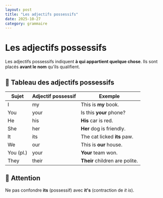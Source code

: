 ```yaml
---
layout: post
title: "Les adjectifs possessifs"
date: 2025-10-27
category: grammaire
---
```

# Les adjectifs possessifs

Les adjectifs possessifs indiquent **à qui appartient quelque chose**. Ils sont placés **avant le nom** qu’ils qualifient.

## 🔑 Tableau des adjectifs possessifs

| Sujet | Adjectif possessif | Exemple |
|-------|---------------------|---------|
| I     | my                  | This is **my** book. |
| You   | your                | Is this **your** phone? |
| He    | his                 | **His** car is red. |
| She   | her                 | **Her** dog is friendly. |
| It    | its                 | The cat licked **its** paw. |
| We    | our                 | This is **our** house. |
| You (pl.) | your            | **Your** team won. |
| They  | their               | **Their** children are polite. |

## 🧠 Attention

Ne pas confondre **its** (possessif) avec **it's** (contraction de *it is*).
